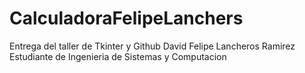 # CalculadoraFelipeLanchers
Entrega del taller de Tkinter y Github
David Felipe Lancheros Ramirez
Estudiante de Ingenieria de Sistemas y Computacion

